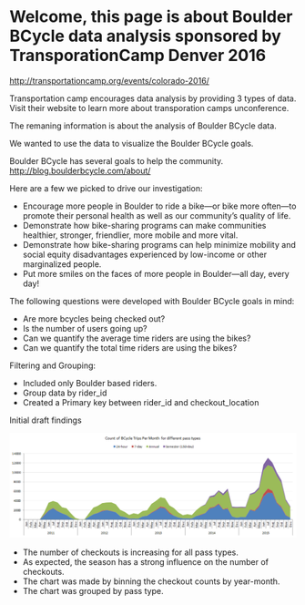 # Welcome, this page is about Boulder BCycle data analysis sponsored by TransporationCamp Denver 2016

http://transportationcamp.org/events/colorado-2016/

Transportation camp encourages data analysis by providing 3 types of data.
Visit their website to learn more about transporation camps unconference.

The remaning information is about the analysis of Boulder BCycle data.

We wanted to use the data to visualize the Boulder BCycle goals.

Boulder BCycle has several goals to help the community.
http://blog.boulderbcycle.com/about/

Here are a few we picked to drive our investigation:

  - Encourage more people in Boulder to ride a bike—or bike more often—to promote their personal health as well as our community’s quality of life.
  - Demonstrate how bike-sharing programs can make communities healthier, stronger, friendlier, more mobile and more vital.
  - Demonstrate how bike-sharing programs can help minimize mobility and social equity disadvantages experienced by low-income or other marginalized people.
  - Put more smiles on the faces of more people in Boulder—all day, every day!

The following questions were developed with Boulder BCycle goals in mind:

  - Are more bcycles being checked out?
  - Is the number of users going up?
  - Can we quantify the average time riders are using the bikes?
  - Can we quantify the total time riders are using the bikes?

Filtering and Grouping:
  
  - Included only Boulder based riders.
  - Group data by rider_id
  - Created a Primary key between rider_id and checkout_location

Initial draft findings

![alt tag](https://github.com/mhernandez1005/TransportationCamp_Denver_2016_Boulder_BCycle_Data_Analysis/blob/master/static/images/Count%20of%20BCycle%20Trips%20Per%20Month%20for%20different%20pass%20types.png)

  - The number of checkouts is increasing for all pass types.
  - As expected, the season has a strong influence on the number of checkouts.
  - The chart was made by binning the checkout counts by year-month.
  - The chart was grouped by pass type.
